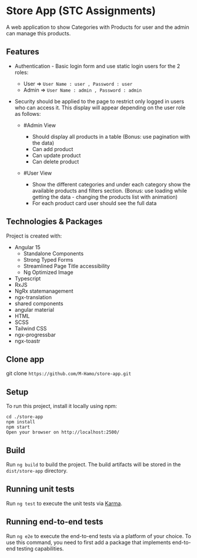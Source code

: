 # Store App (STC Assignments)

A web application to show Categories with Products for user and the admin can manage this products.

## Features

- Authentication - Basic login form and use static login users for the 2 roles:

  - User => `User Name : user , Password : user `
  - Admin => `User Name : admin , Password : admin `

- Security should be applied to the page to restrict only logged in users who can access it.
  This display will appear depending on the user role as follows:

  - #Admin View

    - Should display all products in a table (Bonus: use pagination with the data)
    - Can add product
    - Can update product
    - Can delete product

  - #User View

    - Show the different categories and under each category show the available products and filters section. (Bonus: use loading while getting the data - changing the products list with animation)
    - For each product card user should see the full data

## Technologies & Packages

Project is created with:

- Angular 15
  - Standalone Components
  - Strong Typed Forms
  - Streamlined Page Title accessibility
  - Ng Optimized Image
- Typescript
- RxJS
- NgRx statemanagement
- ngx-translation
- shared components
- angular material
- HTML
- SCSS
- Tailwind CSS
- ngx-progressbar
- ngx-toastr

## Clone app

git clone `https://github.com/M-Hamo/store-app.git`

## Setup

To run this project, install it locally using npm:

```pwsh
cd ./store-app
npm install
npm start
Open your browser on http://localhost:2500/
```

## Build

Run `ng build` to build the project. The build artifacts will be stored in the `dist/store-app` directory.

## Running unit tests

Run `ng test` to execute the unit tests via [Karma](https://karma-runner.github.io).

## Running end-to-end tests

Run `ng e2e` to execute the end-to-end tests via a platform of your choice. To use this command, you need to first add a package that implements end-to-end testing capabilities.
